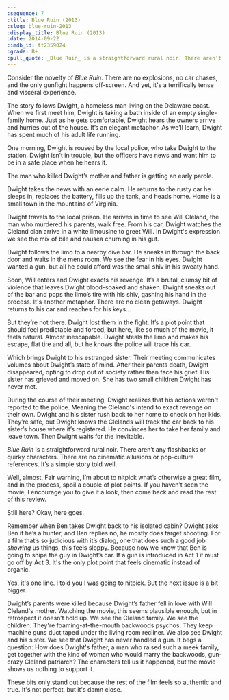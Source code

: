 ```yaml
---
:sequence: 7
:title: Blue Ruin (2013)
:slug: blue-ruin-2013
:display_title: Blue Ruin (2013)
:date: 2014-09-22
:imdb_id: tt2359024
:grade: B+
:pull_quote: _Blue Ruin_ is a straightforward rural noir. There aren’t any flashbacks or quirky characters. There are no cinematic allusions or pop-culture references. It’s a simple story told well.
---
```

Consider the novelty of _Blue Ruin_. There are no explosions, no car chases, and the only gunfight happens off-screen. And yet, it's a terrifically tense and visceral experience.

The story follows Dwight, a homeless man living on the Delaware coast. When we first meet him, Dwight is taking a bath inside of an empty single-family home. Just as he gets comfortable, Dwight hears the owners arrive and hurries out of the house. It’s an elegant metaphor. As we’ll learn, Dwight has spent much of his adult life running.

One morning, Dwight is roused by the local police, who take Dwight to the station. Dwight isn’t in trouble, but the officers have news and want him to be in a safe place when he hears it.

The man who killed Dwight’s mother and father is getting an early parole.

Dwight takes the news with an eerie calm. He returns to the rusty car he sleeps in, replaces the battery, fills up the tank, and heads home. Home is a small town in the mountains of Virginia.

Dwight travels to the local prison. He arrives in time to see Will Cleland, the man who murdered his parents, walk free. From his car, Dwight watches the Cleland clan arrive in a white limousine to greet Will. In Dwight's expression we see the mix of bile and nausea churning in his gut.

Dwight follows the limo to a nearby dive bar. He sneaks in through the back door and waits in the mens room. We see the fear in his eyes. Dwight wanted a gun, but all he could afford was the small shiv in his sweaty hand.

Soon, Will enters and Dwight exacts his revenge.  It’s a brutal, clumsy bit of violence that leaves Dwight blood-soaked and shaken. Dwight sneaks out of the bar and pops the limo’s tire with his shiv, gashing his hand in the process. It's another metaphor. There are no clean getaways. Dwight returns to his car and reaches for his keys…

But they’re not there. Dwight lost them in the fight. It’s a plot point that should feel predictable and forced, but here, like so much of the movie, it feels natural. Almost inescapable. Dwight steals the limo and makes his escape, flat tire and all, but he knows the police will trace his car.

Which brings Dwight to his estranged sister. Their meeting communicates volumes about Dwight’s state of mind. After their parents death, Dwight disappeared, opting to drop out of society rather than face his grief. His sister has grieved and moved on.  She has two small children Dwight has never met.

During the course of their meeting, Dwight realizes that his actions weren't reported to the police. Meaning the Cleland's intend to exact revenge on their own. Dwight and his sister rush back to her home to check on her kids. They’re safe, but Dwight knows the Clelands will track the car back to his sister’s house where it’s registered. He convinces her to take her family and leave town. Then Dwight waits for the inevitable.

_Blue Ruin_ is a straightforward rural noir. There aren’t any flashbacks or quirky characters. There are no cinematic allusions or pop-culture references. It’s a simple story told well.

Well, almost. Fair warning, I’m about to nitpick what’s otherwise a great film, and in the process, spoil a couple of plot points. If you haven’t seen the movie, I encourage you to give it a look, then come back and read the rest of this review.

Still here? Okay, here goes.

Remember when Ben takes Dwight back to his isolated cabin? Dwight asks Ben if he’s a hunter, and Ben replies no, he mostly does target shooting. For a film that’s so judicious with it’s dialog, one that does such a good job _showing_ us things, this feels sloppy. Because now we know that Ben is going to snipe the guy in Dwight’s car. If a gun is introduced in Act 1 it must go off by Act 3. It's the only plot point that feels cinematic instead of organic.

Yes, it's one line. I told you I was going to nitpick. But the next issue is a bit bigger.

Dwight’s parents were killed because Dwight’s father fell in love with Will Cleland's mother. Watching the movie, this seems plausible enough, but in retrospect it doesn’t hold up. We see the Cleland family. We see the children. They're foaming-at-the-mouth backwoods psychos. They keep machine guns duct taped under the living room recliner. We also see Dwight and his sister. We see that Dwight has never handled a gun. It begs a question: How does Dwight's father, a man who raised such a meek family, get together with the kind of woman who would marry the backwoods, gun-crazy Cleland patriarch?  The characters tell us it happened, but the movie shows us nothing to support it.

These bits only stand out because the rest of the film feels so authentic and true. It's not perfect, but it's damn close.